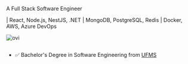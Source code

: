 A Full Stack Software Engineer

| React, Node.js, NestJS, .NET | MongoDB, PostgreSQL, Redis | Docker, AWS, Azure DevOps

<img src="https://github-readme-stats.vercel.app/api/top-langs?username=guisoaresdev&show_icons=true&locale=en&layout=compact&theme=chartreuse-dark" alt="ovi" />

##
- ✅ Bachelor's Degree in Software Engineering from [UFMS](https://www.ufms.br/)

